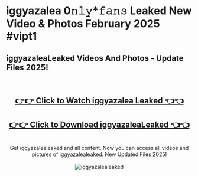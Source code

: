 # iggyazalea 0𝚗𝚕𝚢*𝚏𝚊𝚗𝚜 Leaked New Video & Photos February 2025 #vipt1

<h2>iggyazaleaLeaked Videos And Photos - Update Files 2025!</h2>
<br>
<div align="center">
<h2><a href="https://mediaupload.pro?title=iggyazalea&ref=11F" rel="nofollow">👉👉 Click to Watch iggyazalea Leaked 👈👈</a></h2>
<h2><a href="https://mediaupload.pro?title=iggyazalea&ref=11F" rel="nofollow">👉👉 Click to Download iggyazaleaLeaked 👈👈</a></h2>
<br>
Get iggyazalealeaked and all content. Now you can access all videos and pictures of iggyazalealeaked. New Updated Files 2025!
<br>
<br>
<a href="https://mediaupload.pro?title=iggyazalea&ref=11F" rel="nofollow" data-target="animated-image.originalLink"><img src="https://i.ibb.co/Gkj2r4b/banner.png" alt="iggyazalealeaked" style="max-width: 100%; display: inline-block;" data-target="animated-image.originalImage"></a>
</div>
<br>

